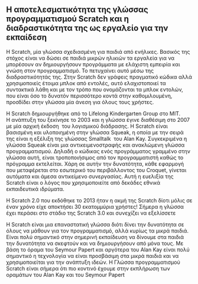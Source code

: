 ## Η αποτελεσματικότητα της γλώσσας προγραμματισμού Scratch και η διαδραστικότητα της ως εργαλείο για την εκπαίδεση


Η Scratch, μία γλώσσα σχεδιασμένη για παιδιά από ενήλικες. Βασικός της στόχος είναι να δώσει σε παιδιά μικρών ηλικιών τα εργαλεία για να μπορέσουν αν δημιουργήσουν προγράμματα με ελάχιστη εμπειρία και γνώση στον προγραμματισμό. Το πετυχαίνει αυτό μέσω της διαδραστικότητάς  της. Στην Scratch  δεν γράφεις πραγματικό κώδικα αλλά χρησιμοποιείς έτοιμα μπλοκ από εντολές, αυτό  ελαχιστοποιεί τα συντακτικά λάθη και με τον τρόπο που ονομάζονται τα μπλοκ εντολών, που είναι όσο το δυνατόν περισσότερο κοντά στην καθομιλουμένη, προσδίδει στην γλώσσα μία άνεση για όλους τους χρήστες.

Η Scratch δημιουργήθηκε από το Lifelong Kindergarten Group στο MIT.
Η ανάπτυξη του ξεκίνησε το 2003 και η γλώσσα έγινε διαθέσιμη στο 2007 με μία αρχική έκδοση 
του λογισμικού διάδρασης. Η Scratch είναι βασισμένη και υλοποιημένη στην γλώσσα Squeak, η οποία με την σειρά της είναι η εξέλιξη της γλώσσας Smalltalk  του Alan Kay. Συγκεκριμένα η γλώσσα Squeak είναι μια αντικειμενοστραφής και ανακλώμενη γλώσσα προγραμματισμού. Δηλαδή ο κώδικας ενός προγράμματος γραμμένο στην γλώσσα αυτή, είναι τροποποιήσιμος από τον προγραμματιστή καθώς το πρόγραμμα εκτελείται. Χάρη σε αυτήν την δυνατότητα, κάθε εφαρμογή που μεταφέρεται στο εσωτερικό του περιβάλλοντος του Croquet, γίνεται αυτόματα και άμεσα αντικείμενο συνεργασίας. Αυτή η ευελιξία της Scratch είναι ο λόγος που χρησιμοποιείτε από δεκάδες εθνικά εκπαιδευτικά ιδρύματα.

Η Scratch 2.0 που εκδόθηκε το 2013 ήταν η ακμή της Scratch δίοτι μόλις σε έναν χρόνο είχε αποκτήσει 30 εκατομμύρια χρήστες! Σήμερα η γλώσσα έχει περάσει στο στάδιο της Scratch 3.0 και συνεχίζει να εξελίσσετε

Η Scratch είναι μια επαναστατική γλώσσα διότι δίνει την δυνατότητα σε όλους να μάθουν για τον προγραμματισμό, αλλά κυρίως τα μικρά παιδιά. Είναι πολύ σημαντικό στην σημερινή εκπαίδευση να δίνουμε στα παιδιά την δυνατότητα να σκεφτούν και να δημιουργήσουν από μόνα τους. Με βάση το όραμα του Seymour Papert και αργότερα του Alan Kay είναι πολύ σημαντικό η τεχνολογία να είναι προσβάσιμη στα μικρά παιδιά και να χρησιμοποιείται για την ανάπτυξη ιδεών. Η Γλώσσα προγραμματισμού Scratch είναι σήμερα ότι πιο κοντινό έχουμε στην εκπλήρωση των οραμάτων του Alan Kay και του Seymour Papert
